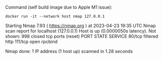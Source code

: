 

Command (self build image due to Apple M1 issue):

````docker run -it --network host nmap 127.0.0.1```` 


Starting Nmap 7.93 ( https://nmap.org ) at 2023-04-23 19:35 UTC
Nmap scan report for localhost (127.0.0.1)
Host is up (0.0000050s latency).
Not shown: 998 closed tcp ports (reset)
PORT    STATE    SERVICE
80/tcp  filtered http
111/tcp open     rpcbind

Nmap done: 1 IP address (1 host up) scanned in 1.28 seconds
